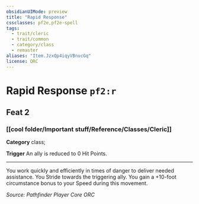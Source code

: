 ```yaml
---
obsidianUIMode: preview
title: "Rapid Response"
cssclasses: pf2e,pf2e-spell
tags:
  - trait/cleric
  - trait/common
  - category/class
  - remaster
aliases: "Item.JzxQp4iqyVBnucGq"
license: ORC
---
```

# Rapid Response `pf2:r`
## Feat 2
### [[cool folder/Important stuff/Reference/Classes/Cleric]]

**Category** class; 




**Trigger** An ally is reduced to 0 Hit Points.

* * *

You work quickly and efficiently in times of danger to deliver needed assistance. You Stride towards the triggering ally. You gain a +10-foot circumstance bonus to your Speed during this movement.

*Source: Pathfinder Player Core*
*ORC*